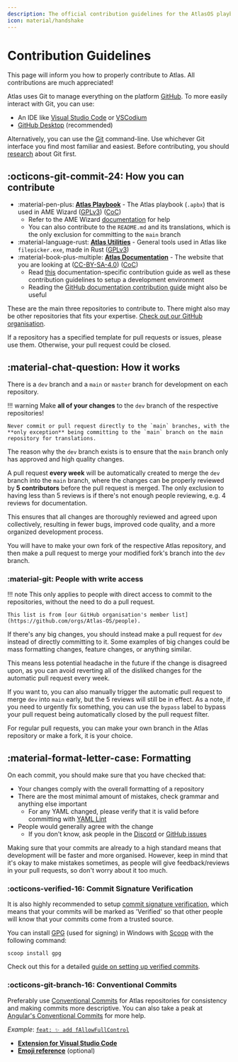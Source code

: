 ```yaml
---
description: The official contribution guidelines for the AtlasOS playbook
icon: material/handshake
---
```


# Contribution Guidelines

This page will inform you how to properly contribute to Atlas. All contributions are much appreciated!

Atlas uses Git to manage everything on the platform [GitHub](https://github.com/Atlas-OS). To more easily interact with Git, you can use:

* An IDE like [Visual Studio Code](https://code.visualstudio.com/) or [VSCodium](https://vscodium.com)
* [GitHub Desktop](https://desktop.github.com/) (recommended)

Alternatively, you can use the [Git](https://git-scm.com/) command-line. Use whichever Git interface you find most familiar and easiest. Before contributing, you should [research](https://docs.github.com/en/get-started/quickstart) about Git first.

## :octicons-git-commit-24: How you can contribute

* :material-pen-plus: [**Atlas Playbook**](https://github.com/Atlas-OS/Atlas) - The Atlas playbook (`.apbx`) that is used in AME Wizard ([GPLv3](https://github.com/Atlas-OS/Atlas/blob/main/LICENSE)) ([CoC](https://github.com/Atlas-OS/Atlas/blob/main/.github/CODE_OF_CONDUCT.md))
	* Refer to the AME Wizard [documentation](https://docs.ameliorated.io/developers.html) for help
	* You can also contribute to the `README.md` and its translations, which is the only exclusion for committing to the `main` branch
* :material-language-rust: [**Atlas Utilities**](https://github.com/Atlas-OS/Atlas-Utilities) - General tools used in Atlas like `filepicker.exe`, made in Rust ([GPLv3](https://github.com/Atlas-OS/Atlas-Utilities/blob/main/LICENSE))
* :material-book-plus-multiple: [**Atlas Documentation**](https://github.com/Atlas-OS/docs) - The website that you are looking at ([CC-BY-SA-4.0](https://github.com/Atlas-OS/docs/blob/master/LICENSE)) ([CoC](https://github.com/Atlas-OS/docs/blob/master/.github/CODE_OF_CONDUCT.md))
	* Read [this](https://github.com/Atlas-OS/docs/blob/master/.github/CONTRIBUTING.md) documentation-specific contribution guide as well as these contribution guidelines to setup a development environment
	* Reading the [GitHub documentation contribution guide](https://github.com/github/docs/blob/main/CONTRIBUTING.md) might also be useful

These are the main three repositories to contribute to. There might also may be other repositories that fits your expertise. [Check out our GitHub organisation](https://github.com/Atlas-OS).

If a repository has a specified template for pull requests or issues, please use them. Otherwise, your pull request could be closed.

## :material-chat-question: How it works

There is a `dev` branch and a `main` or `master` branch for development on each repository.

!!! warning
	Make **all of your changes** to the `dev` branch of the respective repositories!

	Never commit or pull request directly to the `main` branches, with the **only exception** being committing to the `main` branch on the main repository for translations.

The reason why the `dev` branch exists is to ensure that the `main` branch only has approved and high quality changes.

A pull request **every week** will be automatically created to merge the `dev` branch into the `main` branch, where the changes can be properly reviewed by **5 contributors** before the pull request is merged. The only exclusion to having less than 5 reviews is if there's not enough people reviewing, e.g. 4 reviews for documentation.

This ensures that all changes are thoroughly reviewed and agreed upon collectively, resulting in fewer bugs, improved code quality, and a more organized development process.

You will have to make your own fork of the respective Atlas repository, and then make a pull request to merge your modified fork's branch into the `dev` branch.

### :material-git: People with write access

!!! note
	This only applies to people with direct access to commit to the repositories, without the need to do a pull request.

	This list is from [our GitHub organisation's member list](https://github.com/orgs/Atlas-OS/people).

If there's any big changes, you should instead make a pull request for `dev` instead of directly committing to it. Some examples of big changes could be mass formatting changes, feature changes, or anything similar.

This means less potential headache in the future if the change is disagreed upon, as you can avoid reverting all of the disliked changes for the automatic pull request every week.

If you want to, you can also manually trigger the automatic pull request to merge `dev` into `main` early, but the 5 reviews will still be in effect. As a note, if you need to urgently fix something, you can use the `bypass` label to bypass your pull request being automatically closed by the pull request filter.

For regular pull requests, you can make your own branch in the Atlas repository or make a fork, it is your choice.

## :material-format-letter-case: Formatting

On each commit, you should make sure that you have checked that:

* Your changes comply with the overall formatting of a repository
* There are the most minimal amount of mistakes, check grammar and anything else important
	* For any YAML changed, please verify that it is valid before committing with [YAML Lint](https://www.yamllint.com/)
* People would generally agree with the change
	* If you don't know, ask people in the [Discord](https://discord.gg/atlasos) or [GitHub issues](https://github.com/Atlas-OS/Atlas/issues)

Making sure that your commits are already to a high standard means that development will be faster and more organised. However, keep in mind that it's okay to make mistakes sometimes, as people will give feedback/reviews in your pull requests, so don't worry about it too much.

### :octicons-verified-16: Commit Signature Verification
It is also highly recommended to setup [commit signature verification](https://docs.github.com/en/authentication/managing-commit-signature-verification), which means that your commits will be marked as 'Verified' so that other people will know that your commits come from a trusted source.

You can install [GPG](https://gnupg.org/) (used for signing) in Windows with [Scoop](https://scoop.sh/) with the following command:
```
scoop install gpg
```
Check out this for a detailed [guide on setting up verified commits](https://gist.github.com/Beneboe/3183a8a9eb53439dbee07c90b344c77e#file-how-to-setup-verified-commits-md).

### :octicons-git-branch-16: Conventional Commits

Preferably use [Conventional Commits](https://www.conventionalcommits.org/) for Atlas repositories for consistency and making commits more descriptive. You can also take a peak at [Angular's Conventional Commits](https://github.com/angular/angular/blob/68a6a07/CONTRIBUTING.md#commit) for more help.

*Example*: [`feat: ✨ add fAllowFullControl`](https://github.com/Atlas-OS/Atlas/commit/72cdcc7b327df19fd07e9c6eb0a10812ac6936b0)

- [**Extension for Visual Studio Code**](https://github.com/vivaxy/vscode-conventional-commits)
- [**Emoji reference**](https://gitmoji.dev) (optional)
